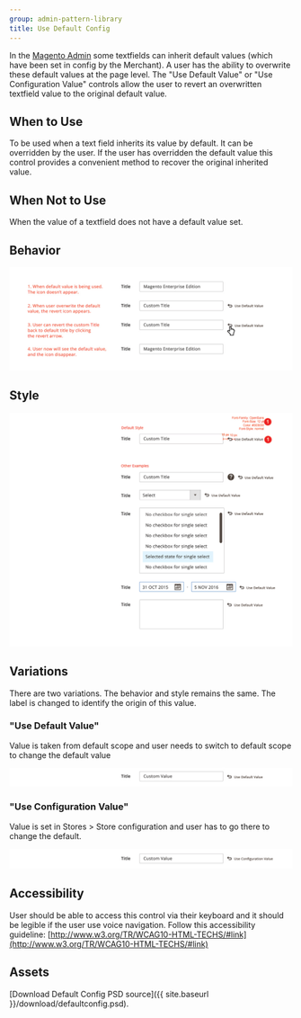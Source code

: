 ```yaml
---
group: admin-pattern-library
title: Use Default Config
---
```

In the [Magento Admin](https://glossary.magento.com/magento-admin) some textfields can inherit default values (which have been set in config by the Merchant). A user has the ability to overwrite these default values at the page level. The "Use Default Value" or "Use Configuration Value" controls allow the user to revert an overwritten textfield value to the original default value.

## When to Use

To be used when a text field inherits its value by default.  It can be overridden by the user.   If the user has overridden the default value this control provides a convenient method to recover the original inherited value.

## When Not to Use

When the value of a textfield does not have a default value set.

## Behavior

![](img/defaultconfig_behavior.jpg)

## Style

![](img/defaultconfig_style.jpg)

## Variations

There are two variations. The behavior and style remains the same. The label is changed to identify the origin of this value.

### "Use Default Value"

Value is taken from default scope and user needs to switch to default scope to change the default value

![](img/variation1.jpg)

### "Use Configuration Value"

Value is set in Stores > Store configuration and user has to go there to change the default.

![](img/variation2.jpg)

## Accessibility

User should be able to access this control via their keyboard and it should be legible if the user use voice navigation. Follow this accessibility guideline: [http://www.w3.org/TR/WCAG10-HTML-TECHS/#link](http://www.w3.org/TR/WCAG10-HTML-TECHS/#link)

## Assets

[Download Default Config PSD source]({{ site.baseurl }}/download/defaultconfig.psd).
